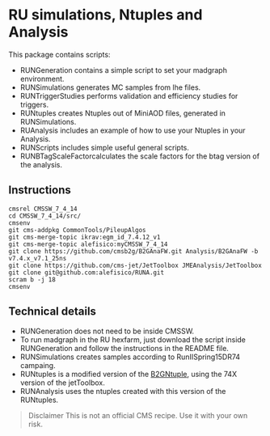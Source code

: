 # RU simulations, Ntuples and Analysis


This package contains scripts:

* RUNGeneration contains a simple script to set your madgraph environment. 
* RUNSimulations generates MC samples from lhe files.
* RUNTriggerStudies performs validation and efficiency studies for triggers.
* RUNtuples creates Ntuples out of MiniAOD files, generated in RUNSimulations.
* RUAnalysis includes an example of how to use your Ntuples in your Analysis.
* RUNScripts includes simple useful general scripts.
* RUNBTagScaleFactorcalculates the scale factors for the btag version of the analysis. 


## Instructions
```
cmsrel CMSSW_7_4_14
cd CMSSW_7_4_14/src/
cmsenv 
git cms-addpkg CommonTools/PileupAlgos
git cms-merge-topic ikrav:egm_id_7.4.12_v1
git cms-merge-topic alefisico:myCMSSW_7_4_14
git clone https://github.com/cmsb2g/B2GAnaFW.git Analysis/B2GAnaFW -b v7.4.x_v7.1_25ns
git clone https://github.com/cms-jet/JetToolbox JMEAnalysis/JetToolbox 
git clone git@github.com:alefisico/RUNA.git 
scram b -j 18
cmsenv
```

## Technical details

* RUNGeneration does not need to be inside CMSSW.
* To run madgraph in the RU hexfarm, just download the script inside RUNGeneration and follow the instructions in the README file.
* RUNSimulations creates samples according to RunIISpring15DR74 campaing.
* RUNtuples is a modified version of the [B2GNtuple](https://github.com/cmsb2g/B2GAnaFW/tree/master), using the 74X version of the jetToolbox.
* RUNAnalysis uses the ntuples created with this version of the RUNtuples. 

> Disclaimer
> This is not an official CMS recipe. Use it with your own risk.
